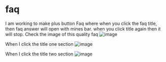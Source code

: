 # faq
I am working to make plus button Faq where when you click the faq title, then faq answer will open with mines bar. when you click title again then it will stop.
Check the image of this quality faq
![image](https://user-images.githubusercontent.com/79129226/151294436-680feade-754f-4d15-a5c7-a848bc733833.png)

When I click the title one section
![image](https://user-images.githubusercontent.com/79129226/151294460-21a4595c-263b-42a3-8568-070d7c97eab3.png)

When I click the title two section 
![image](https://user-images.githubusercontent.com/79129226/151294477-345d8f4c-7cda-4bbb-8c19-68d37670e30d.png)

